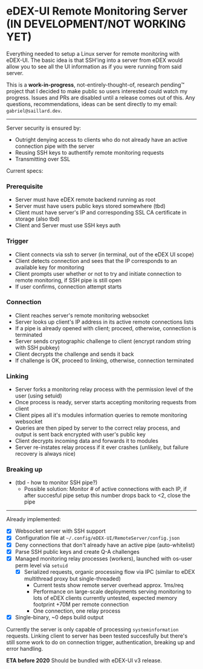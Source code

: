 # eDEX-UI Remote Monitoring Server (IN DEVELOPMENT/NOT WORKING YET)

Everything needed to setup a Linux server for remote monitoring with eDEX-UI.
The basic idea is that SSH'ing into a server from eDEX would allow you to see all the UI information as if you were running from said server.

This is a **work-in-progress**, not-entirely-thought-of, research pending:tm: project that I decided to make public so users interested could watch my progress. Issues and PRs are disabled until a release comes out of this.
Any questions, recommendations, ideas can be sent directly to my email: `gabriel@saillard.dev`.

---

Server security is ensured by:
 - Outright denying access to clients who do not already have an active connection pipe with the server
 - Reusing SSH keys to authentify remote monitoring requests
 - Transmitting over SSL

Current specs:

### Prerequisite

 - Server must have eDEX remote backend running as root
 - Server must have users public keys stored somewhere (tbd)
 - Client must have server's IP and corresponding SSL CA certificate in storage (also tbd)
 - Client and Server must use SSH keys auth

### Trigger
 - Client connects via ssh to server (in terminal, out of the eDEX UI scope)
 - Client detects connection and sees that the IP corresponds to an available key for monitoring
 - Client prompts user whether or not to try and initiate connection to remote monitoring, if SSH pipe is still open
 - If user confirms, connection attempt starts

### Connection
 - Client reaches server's remote monitoring websocket
 - Server looks up client's IP address in its active remote connections lists
 - If a pipe is already opened with client; proceed, otherwise, connection is terminated
 - Server sends cryptographic challenge to client (encrypt random string with SSH pubkey)
 - Client decrypts the challenge and sends it back
 - If challenge is OK, proceed to linking, otherwise, connection terminated

### Linking
 - Server forks a monitoring relay process with the permission level of the user (using setuid)
 - Once process is ready, server starts accepting monitoring requests from client
 - Client pipes all it's modules information queries to remote monitoring websocket
 - Queries are then piped by server to the correct relay process, and output is sent back encrypted with user's public key
 - Client decrypts incoming data and forwards it to modules
 - Server re-instates relay process if it ever crashes (unlikely, but failure recovery is always nice)

### Breaking up
 - (tbd - how to monitor SSH pipe?)
   - Possible solution: Monitor # of active connections with each IP, if after succesful pipe setup this number drops back to <2, close the pipe

---

Already implemented:

 - [x] Websocket server with SSH support
 - [x] Configuration file at `~/.config/eDEX-UI/RemoteServer/config.json`
 - [x] Deny connections that don't already have an active pipe (auto-whitelist)
 - [x] Parse SSH public keys and create Q-A challenges
 - [x] Managed monitoring relay processes (workers), launched with os-user perm level via `setuid`
   - [x] Serialized requests, organic processing flow via IPC (similar to eDEX multithread proxy but single-threaded)
     - Current tests show remote server overhead approx. 1ms/req
     - Performance on large-scale deployments serving monitoring to lots of eDEX clients currently untested, expected memory footprint +70M per remote connection
     - One connection, one relay process
 - [x] Single-binary, ~0 deps build output

Currently the server is only capable of processing `systeminformation` requests.
Linking client to server has been tested succesfully but there's still some work to do on connection trigger, authentication, breaking up and error handling.

**ETA before 2020**
Should be bundled with eDEX-UI v3 release.
